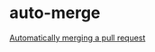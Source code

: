 # auto-merge

[Automatically merging a pull request](https://docs.github.com/en/github/collaborating-with-pull-requests/incorporating-changes-from-a-pull-request/automatically-merging-a-pull-request)
